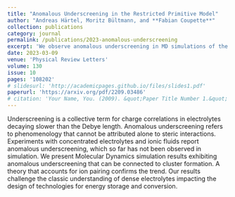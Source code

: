 ```yaml
---
title: "Anomalous Underscreening in the Restricted Primitive Model"
author: "Andreas Härtel, Moritz Bültmann, and **Fabian Coupette**"
collection: publications
category: journal
permalink: /publications/2023-anomalous-underscreening
excerpt: 'We observe anomalous underscreening in MD simulations of the restricted primitive model and link it to cluster formation.'
date: 2023-03-09
venue: 'Physical Review Letters'
volume: 130
issue: 10
pages: '108202'
# slidesurl: 'http://academicpages.github.io/files/slides1.pdf'
paperurl: 'https://arxiv.org/pdf/2209.03486'
# citation: 'Your Name, You. (2009). &quot;Paper Title Number 1.&quot; <i>Journal 1</i>. 1(1).'
---
```


Underscreening is a collective term for charge correlations in electrolytes decaying slower than the Debye length. Anomalous underscreening refers to phenomenology that cannot be attributed alone to steric interactions. Experiments with concentrated electrolytes and ionic fluids report anomalous underscreening, which so far has not been observed in simulation. We present Molecular Dynamics simulation results exhibiting anomalous underscreening that can be connected to cluster formation. A theory that accounts for ion pairing confirms the trend. Our results challenge the classic understanding of dense electrolytes impacting the design of technologies for energy storage and conversion.